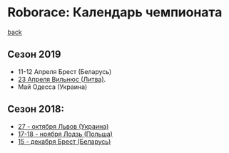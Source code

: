 # Roborace: Календарь чемпионата
[back](./)

## Сезон 2019

* 11-12 Апреля Брест (Беларусь)
* [23 Апреля Вильнюс (Литва)](https://robotiada.lt/).
* Май Одесса (Украина)


## Сезон 2018:

* [27 - октября Львов (Украина)](http://lp.edu.ua/robocup)
* [17-18 - ноября Лодзь (Польша)](http://skaner.p.lodz.pl/sumochallenge/)
* [15 - декабря Брест (Беларусь)](http://smartrobofest.by/)
